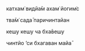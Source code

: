 катхам̇ видйа̄м ахам̇ йогим̇с

тва̄м̇ сада̄ паричинтайан

кешу кешу ча бха̄вешу

чинтйо ’си бхагаван майа̄